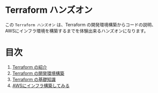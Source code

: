 # Terraform ハンズオン

この `Terraform ハンズオン` は、Terraform の開発環境構築からコードの説明、AWSにインフラ環境を構築するまでを体験出来るハンズオンになります。

# 目次

1. [Terraform の紹介](/docs/01_Introduction_to_Infrastructure_as_Code_with_Terraform.md)
1. [Terraform の開発環境構築](/docs/02_Install_Terraform.md)
1. [Terraform の基礎知識](/docs/03_.md)
1. [AWSにインフラ構築してみる](/docs/04_.md)
